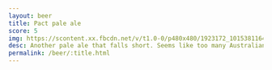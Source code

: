 ```yaml
---
layout: beer
title: Pact pale ale
score: 5
img: https://scontent.xx.fbcdn.net/v/t1.0-0/p480x480/1923172_10153811640033745_626679474657757195_n.jpg?oh=3393f818c9a6c7e7fa4a1796f710ed22&oe=58CFFF7B
desc: Another pale ale that falls short. Seems like too many Australian pales are targeting the lager audience
permalink: /beer/:title.html
---
```

